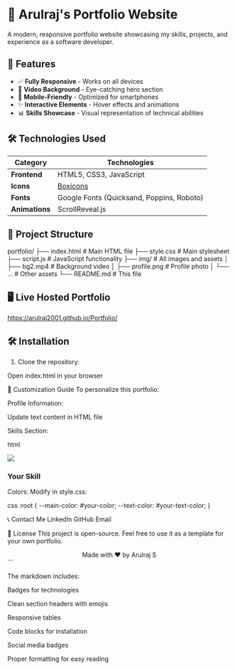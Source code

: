 # 🌟 Arulraj's Portfolio Website

A modern, responsive portfolio website showcasing my skills, projects, and experience as a software developer.

## 🚀 Features

- ✅ **Fully Responsive** - Works on all devices
- 🎥 **Video Background** - Eye-catching hero section
- 📱 **Mobile-Friendly** - Optimized for smartphones
- ✨ **Interactive Elements** - Hover effects and animations
- 📊 **Skills Showcase** - Visual representation of technical abilities

## 🛠️ Technologies Used

| Category        | Technologies                                                                 |
|-----------------|-----------------------------------------------------------------------------|
| **Frontend**    | HTML5, CSS3, JavaScript                                                     |
| **Icons**       | [Boxicons](https://boxicons.com/)                                           |
| **Fonts**       | Google Fonts (Quicksand, Poppins, Roboto)                                   |
| **Animations**  | ScrollReveal.js                                                             |

## 📂 Project Structure
portfolio/
├── index.html # Main HTML file
├── style.css # Main stylesheet
├── script.js # JavaScript functionality
├── img/ # All images and assets
│ ├── bg2.mp4 # Background video
│ ├── profile.png # Profile photo
│ └── ... # Other assets
└── README.md # This file


## 🖥️ Live Hosted Portfolio

https://arulraj2001.github.io/Portfolio/

## 🛠️ Installation

1. Clone the repository:
  
Open index.html in your browser

🎨 Customization Guide
To personalize this portfolio:

Profile Information:

Update text content in HTML file


Skills Section:

html
<div class="skill-box">
    <div class="skill-title">
        <img src="img/your-skill-icon.png">
        <h3>Your Skill</h3>
    </div>
</div>
Colors:
Modify in style.css:

css
:root {
    --main-color: #your-color;
    --text-color: #your-text-color;
}

📞 Contact Me
LinkedIn
GitHub
Email

📜 License
This project is open-source. Feel free to use it as a template for your own portfolio.

<div align="center"> Made with ❤️ by Arulraj S </div> ```

The markdown includes:

Badges for technologies

Clean section headers with emojis

Responsive tables

Code blocks for installation

Social media badges

Proper formatting for easy reading
